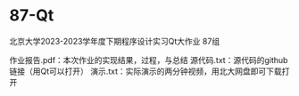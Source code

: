 # 87-Qt
北京大学2023-2023学年度下期程序设计实习Qt大作业
87组

作业报告.pdf：本次作业的实现结果，过程，与总结
源代码.txt：源代码的github链接（用Qt可以打开）
演示.txt：实际演示的两分钟视频，用北大网盘即可下载打开
